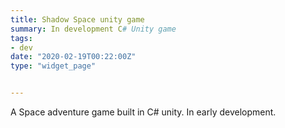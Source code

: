 ```yaml
---
title: Shadow Space unity game
summary: In development C# Unity game
tags:
- dev
date: "2020-02-19T00:22:00Z"
type: "widget_page" 


---
```


A Space adventure game built in C# unity.
In early development.